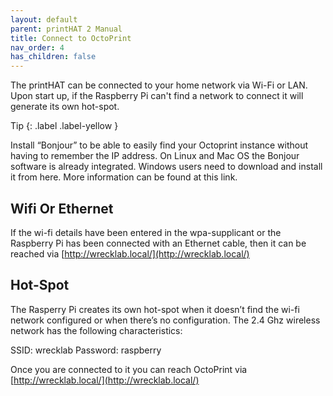 ```yaml
---
layout: default
parent: printHAT 2 Manual
title: Connect to OctoPrint
nav_order: 4
has_children: false
---
```


The printHAT can be connected to your home network via Wi-Fi or LAN. Upon start up, if the Raspberry Pi can't find a network to connect it will generate its own hot-spot.

Tip
{: .label .label-yellow }

Install “Bonjour” to be able to easily find your Octoprint instance without having to remember the IP address.
On Linux and Mac OS the Bonjour software is already integrated. Windows users need to download and install it from here. More information can be found at this link.

## Wifi Or Ethernet
If the wi-fi details have been entered in the wpa-supplicant or the Raspberry Pi has been connected with an Ethernet cable, then it can be reached via [http://wrecklab.local/](http://wrecklab.local/)

## Hot-Spot
The Rasperry Pi creates its own hot-spot when it doesn’t find the wi-fi network configured or when there’s no configuration. The 2.4 Ghz wireless network has the following characteristics:

SSID: wrecklab
Password: raspberry

Once you are connected to it you can reach OctoPrint via [http://wrecklab.local/](http://wrecklab.local/)
